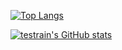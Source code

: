 [![Top Langs](https://github-readme-stats.vercel.app/api/top-langs/?username=testrain)](https://github.com/anuraghazra/github-readme-stats)


[![testrain's GitHub stats](https://github-readme-stats.vercel.app/api?username=testrain&count_private=true&show_icons=true)](https://github.com/anuraghazra/github-readme-stats)
